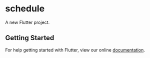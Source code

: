 # schedule

A new Flutter project.

## Getting Started

For help getting started with Flutter, view our online
[documentation](https://flutter.io/).
